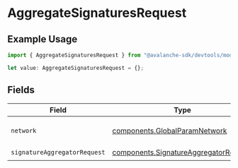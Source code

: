 # AggregateSignaturesRequest

## Example Usage

```typescript
import { AggregateSignaturesRequest } from "@avalanche-sdk/devtools/models/operations";

let value: AggregateSignaturesRequest = {};
```

## Fields

| Field                                                                                          | Type                                                                                           | Required                                                                                       | Description                                                                                    | Example                                                                                        |
| ---------------------------------------------------------------------------------------------- | ---------------------------------------------------------------------------------------------- | ---------------------------------------------------------------------------------------------- | ---------------------------------------------------------------------------------------------- | ---------------------------------------------------------------------------------------------- |
| `network`                                                                                      | [components.GlobalParamNetwork](../../models/components/globalparamnetwork.md)                 | :heavy_minus_sign:                                                                             | Either mainnet or testnet/fuji.                                                                | mainnet                                                                                        |
| `signatureAggregatorRequest`                                                                   | [components.SignatureAggregatorRequest](../../models/components/signatureaggregatorrequest.md) | :heavy_check_mark:                                                                             | N/A                                                                                            |                                                                                                |